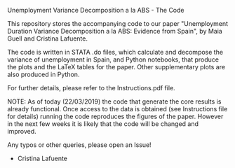 
Unemployment Variance Decomposition a la ABS - The Code

This repository stores the accompanying code to our paper "Unemployment Duration Variance Decomposition a la ABS: Evidence from Spain", by Maia Guell and Cristina Lafuente.

The code is written in STATA .do files, which calculate and decompose the variance of unemployment in Spain, and Python notebooks, that produce the plots and the LaTeX tables for the paper. Other supplementary plots are also produced in Python.

For further details, please refer to the Instructions.pdf file.

NOTE: As of today (22/03/2019) the code that generate the core results is already functional. Once access to the data is obtained (see Instructions file for details) running the code reproduces the figures of the paper. However in the next few weeks it is likely that the code will be changed and improved.

Any typos or other queries, please open an Issue!

- Cristina Lafuente
